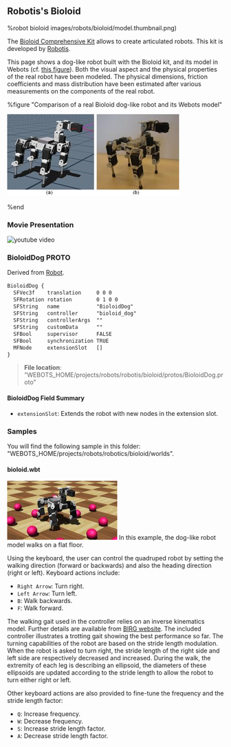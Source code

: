 ## Robotis's Bioloid

%robot bioloid images/robots/bioloid/model.thumbnail.png)

The [Bioloid Comprehensive Kit](https://en.wikipedia.org/wiki/Robotis_Bioloid) allows to create articulated robots.
This kit is developed by [Robotis](http://www.robotis.com).

This page shows a dog-like robot built with the Bioloid kit, and its model in Webots (cf. [this figure](#comparison-of-a-real-bioloid-dog-like-robot-and-its-webots-model)).
Both the visual aspect and the physical properties of the real robot have been modeled.
The physical dimensions, friction coefficients and mass distribution have been estimated after various measurements on the components of the real robot.

%figure "Comparison of a real Bioloid dog-like robot and its Webots model"

![real_robot.png](images/robots/bioloid/real_robot.thumbnail.jpg)

%end

### Movie Presentation

![youtube video](https://www.youtube.com/watch?v=hMRYdd0Jlis)

### BioloidDog PROTO

Derived from [Robot](../reference/robot.md).

```
BioloidDog {
  SFVec3f    translation     0 0 0
  SFRotation rotation        0 1 0 0
  SFString   name            "BioloidDog"
  SFString   controller      "bioloid_dog"
  SFString   controllerArgs  ""
  SFString   customData      ""
  SFBool     supervisor      FALSE
  SFBool     synchronization TRUE
  MFNode     extensionSlot   []
}
```

> **File location**: "WEBOTS\_HOME/projects/robots/robotis/bioloid/protos/BioloidDog.proto"

#### BioloidDog Field Summary

- `extensionSlot`: Extends the robot with new nodes in the extension slot.

### Samples

You will find the following sample in this folder: "WEBOTS\_HOME/projects/robots/robotics/bioloid/worlds".

#### bioloid.wbt

![bioloid.wbt.png](images/robots/bioloid/bioloid.wbt.thumbnail.jpg) In this example, the dog-like robot model walks on a flat floor.

Using the keyboard, the user can control the quadruped robot by setting the walking direction (forward or backwards) and also the heading direction (right or left).
Keyboard actions include:

- `Right Arrow`: Turn right.
- `Left Arrow`: Turn left.
- `B`: Walk backwards.
- `F`: Walk forward.

The walking gait used in the controller relies on an inverse kinematics model.
Further details are available from [BIRG website](http://birg.epfl.ch/page66584.html).
The included controller illustrates a trotting gait showing the best performance so far.
The turning capabilities of the robot are based on the stride length modulation.
When the robot is asked to turn right, the stride length of the right side and left side are respectively decreased and increased.
During the walk, the extremity of each leg is describing an ellipsoid, the diameters of these ellipsoids are updated according to the stride length to allow the robot to turn either right or left.

Other keyboard actions are also provided to fine-tune the frequency and the stride length factor:

- `Q`: Increase frequency.
- `W`: Decrease frequency.
- `S`: Increase stride length factor.
- `A`: Decrease stride length factor.
